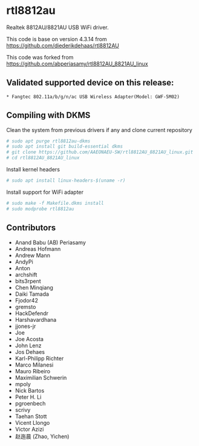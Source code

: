 # rtl8812au

Realtek 8812AU/8821AU USB WiFi driver.

This code is base on version 4.3.14 from https://github.com/diederikdehaas/rtl8812AU

This code was forked from https://github.com/abperiasamy/rtl8812AU_8821AU_linux

## Validated supported device on this release:

```
* Fangtec 802.11a/b/g/n/ac USB Wireless Adapter(Model: GWF-5M02)
```

## Compiling with DKMS

Clean the system from previous drivers if any and clone current repository

```sh
# sudo apt purge rtl8812au-dkms
# sudo apt install git build-essential dkms
# git clone https://github.com/AAEONAEU-SW/rtl8812AU_8821AU_linux.git
# cd rtl8812AU_8821AU_linux
```

Install kernel headers 

```sh
# sudo apt install linux-headers-$(uname -r)
```

Install support for WiFi adapter

```sh
# sudo make -f Makefile.dkms install
# sudo modprobe rtl8812au
```

## Contributors
<!-- DO NOT EDIT - CONTRIBUTORS.md is autogenerated from git commit log by contributors.sh script. -->

- Anand Babu (AB) Periasamy
- Andreas Hofmann
- Andrew Mann
- AndyPi
- Anton
- archshift
- bits3rpent
- Chen Minqiang
- Daiki Tamada
- Fjodor42
- gremsto
- HackDefendr
- Harshavardhana
- jjones-jr
- Joe
- Joe Acosta
- John Lenz
- Jos Dehaes
- Karl-Philipp Richter
- Marco Milanesi
- Mauro Ribeiro
- Maximilian Schwerin
- mpoly
- Nick Bartos
- Peter H. Li
- pgroenbech
- scrivy
- Taehan Stott
- Vicent Llongo
- Victor Azizi
- 赵迤晨 (Zhao, Yichen)
